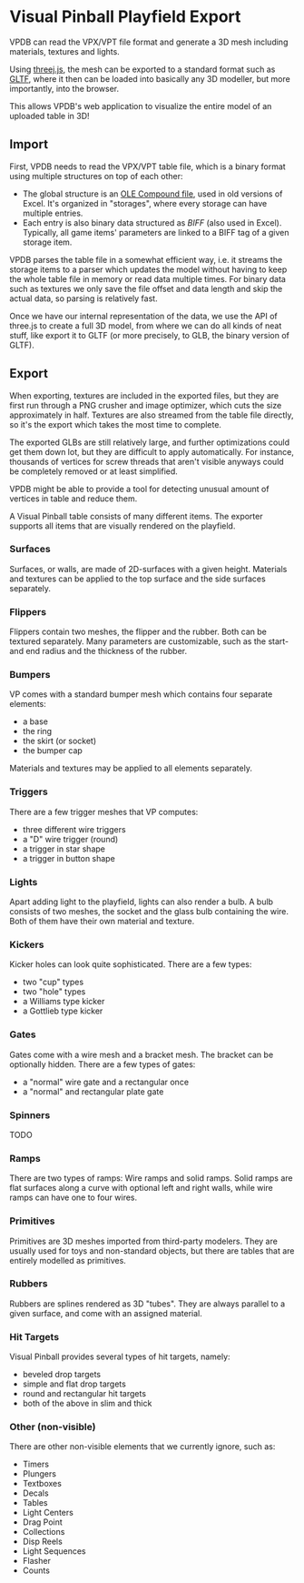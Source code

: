 # Visual Pinball Playfield Export

VPDB can read the VPX/VPT file format and generate a 3D mesh including 
materials, textures and lights.

Using [threej.js](https://threejs.org/), the mesh can be exported to a standard
format such as [GLTF](https://www.khronos.org/gltf/), where it then can be 
loaded into basically any 3D modeller, but more importantly, into the browser.

This allows VPDB's web application to visualize the entire model of an uploaded 
table in 3D!

## Import

First, VPDB needs to read the VPX/VPT table file, which is a binary format
using multiple structures on top of each other:

- The global structure is an [OLE Compound file](https://github.com/libyal/libolecf/blob/master/documentation/OLE%20Compound%20File%20format.asciidoc),
  used in old versions of Excel. It's organized in "storages", where every 
  storage can have multiple entries.
- Each entry is also binary data structured as *BIFF* (also used in Excel).
  Typically, all game items' parameters are linked to a BIFF tag of a given
  storage item.
  
VPDB parses the table file in a somewhat efficient way, i.e. it streams the 
storage items to a parser which updates the model without having to keep the
whole table file in memory or read data multiple times. For binary data such as 
textures we only save the file offset and data length and skip the actual data,
so parsing is relatively fast.

Once we have our internal representation of the data, we use the API of
three.js to create a full 3D model, from where we can do all kinds of neat
stuff, like export it to GLTF (or more precisely, to GLB, the binary version
of GLTF).

## Export

When exporting, textures are included in the exported files, but they are first
run through a PNG crusher and image optimizer, which cuts the size 
approximately in half. Textures are also streamed from the table file directly,
so it's the export which takes the most time to complete.

The exported GLBs are still relatively large, and further optimizations could 
get them down lot, but they are difficult to apply automatically. For instance,
thousands of vertices for screw threads that aren't visible anyways could be
completely removed or at least simplified.

VPDB might be able to provide a tool for detecting unusual amount of vertices
in table and reduce them.

A Visual Pinball table consists of many different items. The exporter supports
all items that are visually rendered on the playfield.

### Surfaces

Surfaces, or walls, are made of 2D-surfaces with a given height. Materials
and textures can be applied to the top surface and the side surfaces 
separately.

### Flippers

Flippers contain two meshes, the flipper and the rubber. Both can be 
textured separately. Many parameters are customizable, such as the start-
and end radius and the thickness of the rubber.

### Bumpers

VP comes with a standard bumper mesh which contains four separate elements:

- a base
- the ring
- the skirt (or socket)
- the bumper cap

Materials and textures may be applied to all elements separately.

### Triggers

There are a few trigger meshes that VP computes:

- three different wire triggers
- a "D" wire trigger (round)
- a trigger in star shape
- a trigger in button shape

### Lights

Apart adding light to the playfield, lights can also render a bulb. A bulb
consists of two meshes, the socket and the glass bulb containing the wire.
Both of them have their own material and texture.

### Kickers

Kicker holes can look quite sophisticated. There are a few types:

- two "cup" types
- two "hole" types
- a Williams type kicker
- a Gottlieb type kicker

### Gates

Gates come with a wire mesh and a bracket mesh. The bracket can be optionally 
hidden. There are a few types of gates:

- a "normal" wire gate and a rectangular once
- a "normal" and rectangular plate gate

### Spinners

TODO

### Ramps

There are two types of ramps: Wire ramps and solid ramps. Solid ramps are 
flat surfaces along a curve with optional left and right walls, while wire 
ramps can have one to four wires.

### Primitives

Primitives are 3D meshes imported from third-party modelers. They are usually
used for toys and non-standard objects, but there are tables that are entirely
modelled as primitives.

### Rubbers

Rubbers are splines rendered as 3D "tubes". They are always parallel to a given
surface, and come with an assigned material.

### Hit Targets

Visual Pinball provides several types of hit targets, namely:

- beveled drop targets
- simple and flat drop targets
- round and rectangular hit targets
- both of the above in slim and thick

### Other (non-visible)

There are other non-visible elements that we currently ignore, such as:

- Timers
- Plungers
- Textboxes
- Decals
- Tables
- Light Centers
- Drag Point
- Collections
- Disp Reels
- Light Sequences
- Flasher
- Counts
